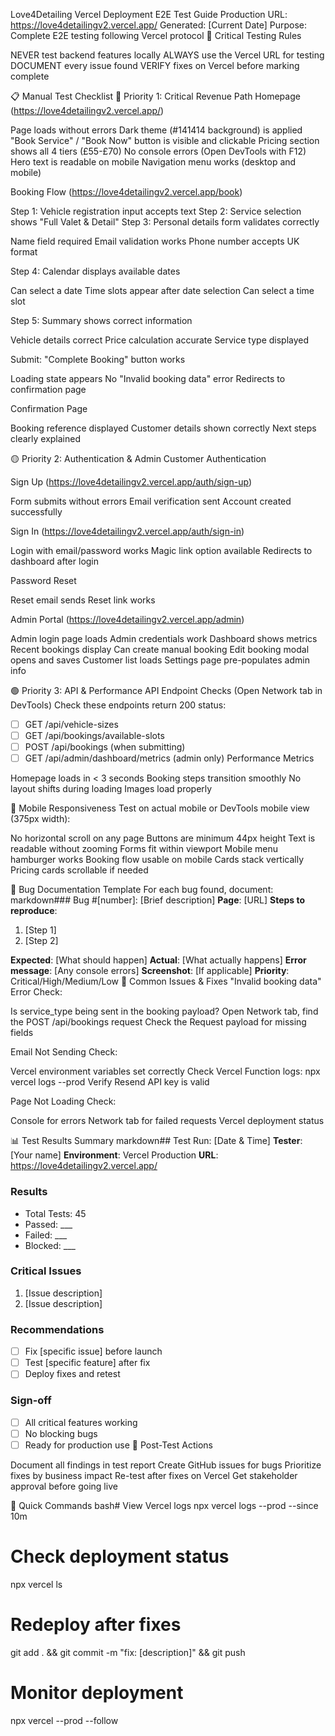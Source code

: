 Love4Detailing Vercel Deployment E2E Test Guide
Production URL: https://love4detailingv2.vercel.app/
Generated: [Current Date]
Purpose: Complete E2E testing following Vercel protocol
🚨 Critical Testing Rules

NEVER test backend features locally
ALWAYS use the Vercel URL for testing
DOCUMENT every issue found
VERIFY fixes on Vercel before marking complete

📋 Manual Test Checklist
🔴 Priority 1: Critical Revenue Path
Homepage (https://love4detailingv2.vercel.app/)

 Page loads without errors
 Dark theme (#141414 background) is applied
 "Book Service" / "Book Now" button is visible and clickable
 Pricing section shows all 4 tiers (£55-£70)
 No console errors (Open DevTools with F12)
 Hero text is readable on mobile
 Navigation menu works (desktop and mobile)

Booking Flow (https://love4detailingv2.vercel.app/book)

 Step 1: Vehicle registration input accepts text
 Step 2: Service selection shows "Full Valet & Detail"
 Step 3: Personal details form validates correctly

 Name field required
 Email validation works
 Phone number accepts UK format


 Step 4: Calendar displays available dates

 Can select a date
 Time slots appear after date selection
 Can select a time slot


 Step 5: Summary shows correct information

 Vehicle details correct
 Price calculation accurate
 Service type displayed


 Submit: "Complete Booking" button works

 Loading state appears
 No "Invalid booking data" error
 Redirects to confirmation page



Confirmation Page

 Booking reference displayed
 Customer details shown correctly
 Next steps clearly explained

🟡 Priority 2: Authentication & Admin
Customer Authentication

 Sign Up (https://love4detailingv2.vercel.app/auth/sign-up)

 Form submits without errors
 Email verification sent
 Account created successfully


 Sign In (https://love4detailingv2.vercel.app/auth/sign-in)

 Login with email/password works
 Magic link option available
 Redirects to dashboard after login


 Password Reset

 Reset email sends
 Reset link works



Admin Portal (https://love4detailingv2.vercel.app/admin)

 Admin login page loads
 Admin credentials work
 Dashboard shows metrics
 Recent bookings display
 Can create manual booking
 Edit booking modal opens and saves
 Customer list loads
 Settings page pre-populates admin info

🟢 Priority 3: API & Performance
API Endpoint Checks (Open Network tab in DevTools)
Check these endpoints return 200 status:
- [ ] GET /api/vehicle-sizes
- [ ] GET /api/bookings/available-slots
- [ ] POST /api/bookings (when submitting)
- [ ] GET /api/admin/dashboard/metrics (admin only)
Performance Metrics

 Homepage loads in < 3 seconds
 Booking steps transition smoothly
 No layout shifts during loading
 Images load properly

📱 Mobile Responsiveness
Test on actual mobile or DevTools mobile view (375px width):

 No horizontal scroll on any page
 Buttons are minimum 44px height
 Text is readable without zooming
 Forms fit within viewport
 Mobile menu hamburger works
 Booking flow usable on mobile
 Cards stack vertically
 Pricing cards scrollable if needed

🐛 Bug Documentation Template
For each bug found, document:
markdown### Bug #[number]: [Brief description]
**Page**: [URL]
**Steps to reproduce**:
1. [Step 1]
2. [Step 2]

**Expected**: [What should happen]
**Actual**: [What actually happens]
**Error message**: [Any console errors]
**Screenshot**: [If applicable]
**Priority**: Critical/High/Medium/Low
🔧 Common Issues & Fixes
"Invalid booking data" Error
Check:

Is service_type being sent in the booking payload?
Open Network tab, find the POST /api/bookings request
Check the Request payload for missing fields

Email Not Sending
Check:

Vercel environment variables set correctly
Check Vercel Function logs: npx vercel logs --prod
Verify Resend API key is valid

Page Not Loading
Check:

Console for errors
Network tab for failed requests
Vercel deployment status

📊 Test Results Summary
markdown## Test Run: [Date & Time]
**Tester**: [Your name]
**Environment**: Vercel Production
**URL**: https://love4detailingv2.vercel.app/

### Results
- Total Tests: 45
- Passed: ___
- Failed: ___
- Blocked: ___

### Critical Issues
1. [Issue description]
2. [Issue description]

### Recommendations
- [ ] Fix [specific issue] before launch
- [ ] Test [specific feature] after fix
- [ ] Deploy fixes and retest

### Sign-off
- [ ] All critical features working
- [ ] No blocking bugs
- [ ] Ready for production use
🚀 Post-Test Actions

Document all findings in test report
Create GitHub issues for bugs
Prioritize fixes by business impact
Re-test after fixes on Vercel
Get stakeholder approval before going live

📌 Quick Commands
bash# View Vercel logs
npx vercel logs --prod --since 10m

# Check deployment status
npx vercel ls

# Redeploy after fixes
git add . && git commit -m "fix: [description]" && git push

# Monitor deployment
npx vercel --prod --follow